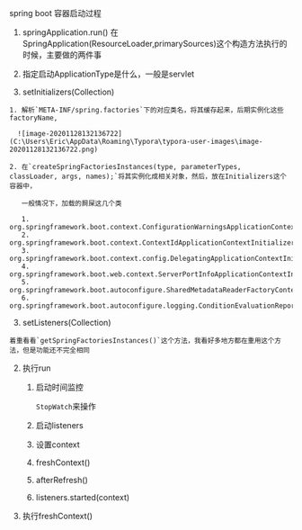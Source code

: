 spring boot 容器启动过程
1. springApplication.run()
  在SpringApplication(ResourceLoader,primarySources)这个构造方法执行的时候，主要做的两件事

  1. 指定启动ApplicationType是什么，一般是servlet

  2. setInitializers(Collection)

    1. 解析`META-INF/spring.factories`下的对应类名，将其缓存起来，后期实例化这些factoryName,

      ![image-20201128132136722](C:\Users\Eric\AppData\Roaming\Typora\typora-user-images\image-20201128132136722.png)

    2. 在`createSpringFactoriesInstances(type, parameterTypes, classLoader, args, names);`将其实例化成相关对象，然后，放在Initializers这个容器中，

       一般情况下，加载的屙屎这几个类

       1. org.springframework.boot.context.ConfigurationWarningsApplicationContextInitializer
       2. org.springframework.boot.context.ContextIdApplicationContextInitializer
       3. org.springframework.boot.context.config.DelegatingApplicationContextInitializer
       4. org.springframework.boot.web.context.ServerPortInfoApplicationContextInitializer
       5. org.springframework.boot.autoconfigure.SharedMetadataReaderFactoryContextInitializer
       6. org.springframework.boot.autoconfigure.logging.ConditionEvaluationReportLoggingListener

  3. setListeners(Collection)

    着重看看`getSpringFactoriesInstances()`这个方法，我看好多地方都在重用这个方法，但是功能还不完全相同

    

2. 执行run

   1. 启动时间监控

      `StopWatch`来操作

   2. 启动listeners

   3. 设置context

   4. freshContext()

   5. afterRefresh()

   6. listeners.started(context)

3. 执行freshContext()
   